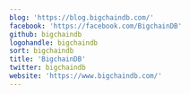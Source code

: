 ```yaml
---
blog: 'https://blog.bigchaindb.com/'
facebook: 'https://facebook.com/BigchainDB'
github: bigchaindb
logohandle: bigchaindb
sort: bigchaindb
title: 'BigchainDB'
twitter: bigchaindb
website: 'https://www.bigchaindb.com/'
---
```

